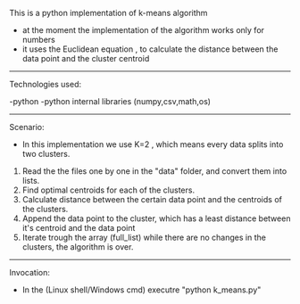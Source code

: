 This is a python implementation of k-means algorithm

* at the moment the implementation of the algorithm works only for numbers
* it uses the Euclidean equation , to calculate the distance between the data point and the cluster centroid

------------------------------------------------------------------------------------------------------------

Technologies used:

-python
-python internal libraries (numpy,csv,math,os)


------------------------------------------------------------------------------------------------------------

Scenario:

* In this implementation we use K=2 , which means every data splits into two clusters.

1. Read the the files one by one in the "data" folder, and convert them into lists.
2. Find optimal centroids for each of the clusters.
3. Calculate distance between the certain data point and the centroids of the clusters.
4. Append the data point to the cluster, which has a least distance between it's centroid and the data point
5. Iterate trough the array (full_list) while there are no changes in the clusters, the algorithm is over.

------------------------------------------------------------------------------------------------------------

Invocation:

- In the (Linux shell/Windows cmd) executre "python k_means.py"
